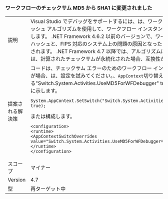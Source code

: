 ### <a name="workflow-checksums-changed-from-md5-to-sha1"></a>ワークフローのチェックサム MD5 から SHA1 に変更されました

|   |   |
|---|---|
|説明|Visual Studio でデバッグをサポートするには、は、ワークフロー ランタイムは、ハッシュ アルゴリズムを使用して、ワークフロー インスタンスのチェックサムを生成します。 .NET Framework 4.6.2 以前のバージョンで、ワークフロー チェックサム ハッシュと、FIPS 対応のシステム上の問題の原因となった MD5 アルゴリズムが使用されます。 .NET Framework 4.7 以降では、アルゴリズムは、SHA1 です。 コードには、計算されたチェックサムが永続化された場合、互換性がありますされません。|
|提案される解決策|コードは、チェックサム エラーのためのワークフロー インスタンスを読み込むことが場合、は、設定を試みてください。、<code>AppContext</code>切り替える&quot;Switch.System.Activities.UseMD5ForWFDebugger&quot; true に設定します。コードに示します。<pre><code class="language-csharp">System.AppContext.SetSwitch(&quot;Switch.System.Activities.UseMD5ForWFDebugger&quot;, true);&#13;&#10;</code></pre>または構成します。<pre><code class="language-xml">&lt;configuration&gt;&#13;&#10;&lt;runtime&gt;&#13;&#10;&lt;AppContextSwitchOverrides value=&quot;Switch.System.Activities.UseMD5ForWFDebugger=true&quot; /&gt;&#13;&#10;&lt;/runtime&gt;&#13;&#10;&lt;/configuration&gt;&#13;&#10;</code></pre>|
|スコープ|マイナー|
|Version|4.7|
|型|再ターゲット中|

